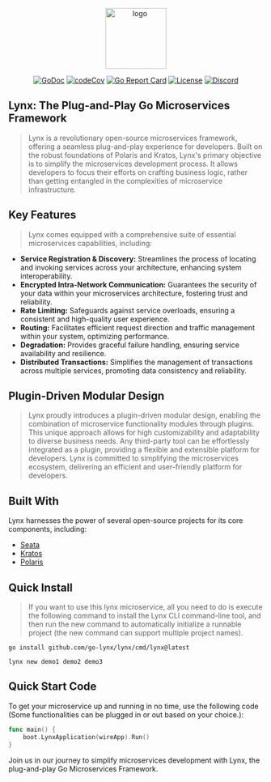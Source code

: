 <p align="center"><a href="https://go-lynx.cn/" target="_blank"><img width="120" src="https://avatars.githubusercontent.com/u/150900434?s=250&u=8f8e9a5d1fab6f321b4aa350283197fc1d100efa&v=4" alt="logo"></a></p>

<p align="center">
<a href="https://pkg.go.dev/github.com/go-lynx/lynx"><img src="https://pkg.go.dev/badge/github.com/go-lynx/lynx/v2" alt="GoDoc"></a>
<a href="https://codecov.io/gh/go-lynx/lynx"><img src="https://codecov.io/gh/go-lynx/lynx/master/graph/badge.svg" alt="codeCov"></a>
<a href="https://goreportcard.com/report/github.com/go-lynx/lynx"><img src="https://goreportcard.com/badge/github.com/go-lynx/lynx" alt="Go Report Card"></a>
<a href="https://github.com/go-lynx/lynx/blob/main/LICENSE"><img src="https://img.shields.io/github/license/go-lynx/lynx" alt="License"></a>
<a href="https://discord.gg/2vq2Zsqq"><img src="https://img.shields.io/discord/1174545542689337497?label=chat&logo=discord" alt="Discord"></a>
</p>


## Lynx: The Plug-and-Play Go Microservices Framework

> Lynx is a revolutionary open-source microservices framework, offering a seamless plug-and-play experience for developers. Built on the robust foundations of Polaris and Kratos, Lynx's primary objective is to simplify the microservices development process. It allows developers to focus their efforts on crafting business logic, rather than getting entangled in the complexities of microservice infrastructure.

## Key Features

> Lynx comes equipped with a comprehensive suite of essential microservices capabilities, including:

- **Service Registration & Discovery:** Streamlines the process of locating and invoking services across your architecture, enhancing system interoperability.
- **Encrypted Intra-Network Communication:** Guarantees the security of your data within your microservices architecture, fostering trust and reliability.
- **Rate Limiting:** Safeguards against service overloads, ensuring a consistent and high-quality user experience.
- **Routing:** Facilitates efficient request direction and traffic management within your system, optimizing performance.
- **Degradation:** Provides graceful failure handling, ensuring service availability and resilience.
- **Distributed Transactions:** Simplifies the management of transactions across multiple services, promoting data consistency and reliability.

## Plugin-Driven Modular Design

> Lynx proudly introduces a plugin-driven modular design, enabling the combination of microservice functionality modules through plugins. This unique approach allows for high customizability and adaptability to diverse business needs. Any third-party tool can be effortlessly integrated as a plugin, providing a flexible and extensible platform for developers. Lynx is committed to simplifying the microservices ecosystem, delivering an efficient and user-friendly platform for developers.

## Built With

Lynx harnesses the power of several open-source projects for its core components, including:

- [Seata](https://github.com/seata/seata)
- [Kratos](https://github.com/go-kratos/kratos)
- [Polaris](https://github.com/polarismesh/polaris)
## Quick Install

> If you want to use this lynx microservice, all you need to do is execute the following command to install the Lynx CLI command-line tool, and then run the new command to automatically initialize a runnable project (the new command can support multiple project names).

```shell
go install github.com/go-lynx/lynx/cmd/lynx@latest
```

```shell
lynx new demo1 demo2 demo3
```

## Quick Start Code

To get your microservice up and running in no time, use the following code (Some functionalities can be plugged in or out based on your choice.):

```go
func main() {
    boot.LynxApplication(wireApp).Run()
}
```

Join us in our journey to simplify microservices development with Lynx, the plug-and-play Go Microservices Framework.